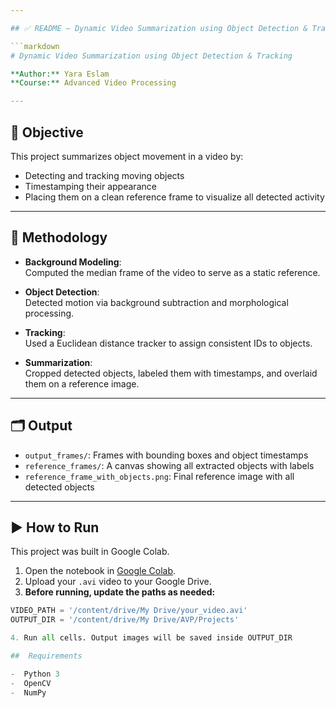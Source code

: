 ```yaml
---

## ✅ README – Dynamic Video Summarization using Object Detection & Tracking

```markdown
# Dynamic Video Summarization using Object Detection & Tracking

**Author:** Yara Eslam  
**Course:** Advanced Video Processing  

---
```


## 🎯 Objective

This project summarizes object movement in a video by:

- Detecting and tracking moving objects
- Timestamping their appearance
- Placing them on a clean reference frame to visualize all detected activity

---

## 🧠 Methodology

- **Background Modeling**:  
  Computed the median frame of the video to serve as a static reference.

- **Object Detection**:  
  Detected motion via background subtraction and morphological processing.

- **Tracking**:  
  Used a Euclidean distance tracker to assign consistent IDs to objects.

- **Summarization**:  
  Cropped detected objects, labeled them with timestamps, and overlaid them on a reference image.

---

## 🗂️ Output

- `output_frames/`: Frames with bounding boxes and object timestamps  
- `reference_frames/`: A canvas showing all extracted objects with labels  
- `reference_frame_with_objects.png`: Final reference image with all detected objects  

---

## ▶️ How to Run

This project was built in Google Colab.

1. Open the notebook in [Google Colab](https://colab.research.google.com).  
2. Upload your `.avi` video to your Google Drive.
3. **Before running, update the paths as needed:**

```python
VIDEO_PATH = '/content/drive/My Drive/your_video.avi'
OUTPUT_DIR = '/content/drive/My Drive/AVP/Projects'

4. Run all cells. Output images will be saved inside OUTPUT_DIR

##  Requirements

-  Python 3
-  OpenCV
-  NumPy
